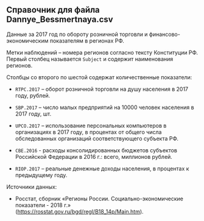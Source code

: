 ## Справочник для файла **Dannye_Bessmertnaya.csv**

Данные за 2017 год по обороту розничной торговли и финансово-экономическим показателям в регионах РФ.   

Метки наблюдений – номера регионов согласно тексту Конституции РФ. Первый столбец называется `Subject` и содержит наименования регионов.

Столбцы со второго по шестой содержат количественные показатели:   

* `RTPC.2017` – оборот розничной торговли на душу населения в 2017 году, рублей.   

* `SBP.2017` – число малых предприятий на 10000 человек населения в 2017 году, шт.

* `UPCO.2017` – использование персональных компьютеров в организациях в 2017 году, в процентах от общего числа обследованных организаций соответствующего субъекта РФ.

* `CBE.2016` - расходы консолидированных бюджетов субъектов Российской Федерации в 2016 г.: всего, миллионов рублей.

* `RIOP.2017` – реальные денежные доходы населения, в процентах к предыдущему году. 


Источники данных:   

* Росстат, сборник «Регионы России. Социально-экономические показатели - 2018 г.» (<https://rosstat.gov.ru/bgd/regl/B18_14p/Main.htm>).